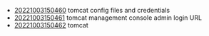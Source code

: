 - [20221003150460](/zet/20221003150460/README.md) tomcat config files and credentials
- [20221003150461](/zet/20221003150461/README.md) tomcat management console admin login URL
- [20221003150462](/zet/20221003150462/README.md) tomcat
